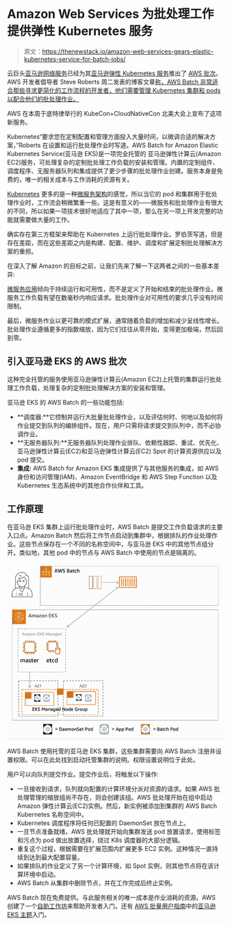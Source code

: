 # Amazon Web Services 为批处理工作提供弹性 Kubernetes 服务

> 原文：<https://thenewstack.io/amazon-web-services-gears-elastic-kubernetes-service-for-batch-jobs/>

云巨头[亚马逊网络服务](https://aws.amazon.com/?utm_content=inline-mention)已经为其[亚马逊弹性 Kubernetes 服务](https://aws.amazon.com/eks/)推出了 [AWS 批次](https://aws.amazon.com/batch/)。AWS 开发者倡导者 Steve Roberts 周二发表的博客文章[称，AWS Batch 非常适合那些寻求更简化的工作流程的开发者，他们需要管理 Kubernetes 集群和 pods 以配合他们的批处理作业。](https://aws.amazon.com/blogs/aws/aws-batch-for-amazon-elastic-kubernetes-service/)

AWS 在本周于底特律举行的 KubeCon+CloudNativeCon 北美大会上宣布了这项新服务。

Kubernetes“要求您在定制配置和管理方面投入大量时间，以微调合适的解决方案，”Roberts 在设置和运行批处理作业时写道。AWS Batch for Amazon Elastic Kubernetes Service(亚马逊 EKS)是一项完全托管的  亚马逊弹性计算云(Amazon EC2)服务，可处理复杂的定制批处理工作负载的安装和管理。内置的定制组件、调度程序、无服务器队列和集成提供了更少步骤的批处理作业创建。服务本身是免费的，唯一的相关成本与工作消耗的资源有关。

[Kubernetes](https://thenewstack.io/category/kubernetes/) 更多的是一种[微服务架构](https://thenewstack.io/category/microservices/)的感觉，所以当它的 pod 和集群用于批处理作业时，工作流会稍微繁重一些。这是有意义的——微服务和批处理作业有很大的不同，所以如果一项技术很好地适应了其中一项，那么在另一项上开发完整的功能就需要做大量的工作。

确实存在第三方框架来帮助在 Kubernetes 上运行批处理作业。罗伯茨写道，但是存在差距，而在这些差距之内是构建、配置、维护、调度和扩展定制批处理解决方案的重担。

在深入了解 Amazon 的目标之前，让我们先来了解一下这两者之间的一些基本差异:

[微服务应用](https://thenewstack.io/3-best-practices-ensuring-service-quality-microservice-applications/)倾向于持续运行和可用性，而不是定义了开始和结束的批处理作业。微服务工作负载有望在数毫秒内响应请求。批处理作业对可用性的要求几乎没有时间限制。

最后，微服务作业以更可靠的模式扩展，通常随着负载的增加和减少呈线性增长。批处理作业遵循更多的指数缩放，因为它们往往从零开始，变得更加极端，然后回到零。

## **引入亚马逊 EKS 的 AWS 批次**

这种完全托管的服务使用亚马逊弹性计算云(Amazon EC2)上托管的集群运行批处理工作负载，处理复杂的定制批处理解决方案的安装和管理。

亚马逊 EKS 的 AWS Batch 的一些功能包括:

*   **调度器:**它控制并运行大批量批处理作业，以及评估何时、何地以及如何将作业提交到队列的编排组件。现在，用户只需将请求提交到队列中，而不必协调作业。
*   **无服务器队列:**无服务器队列处理作业排队、依赖性跟踪、重试、优先化、亚马逊弹性计算云(EC2)和亚马逊弹性计算云(EC2) Spot 的计算资源供应以及 pod 提交。
*   **集成:** AWS Batch for Amazon EKS 集成提供了与其他服务的集成，如 AWS 身份和访问管理(IAM)、Amazon EventBridge 和 AWS Step Function 以及 Kubernetes 生态系统中的其他合作伙伴和工具。

## **工作原理**

在亚马逊 EKS 集群上运行批处理作业时，AWS Batch 是提交工作负载请求的主要入口点。Amazon Batch 然后将工作节点启动到集群中，根据排队的作业处理作业。这些节点保存在一个不同的名称空间中，与亚马逊 EKS 中的其他节点组分开。类似地，其他 pod 中的节点与 AWS Batch 中使用的节点是隔离的。

![](img/1b286ff97471b0f12719cd00203cb052.png)

AWS Batch 使用托管的亚马逊 EKS 集群，这些集群需要向 AWS Batch 注册并设置权限。可以在此处找到启动托管集群的说明。权限设置说明位于此处。

用户可以向队列提交作业。提交作业后，将触发以下操作:

*   一旦接收到请求，队列就向配置的计算环境分派对资源的请求。如果 AWS 批处理管理的缩放组尚不存在，则会创建该组。AWS 批处理开始在组中启动 Amazon 弹性计算云(EC2)实例。然后，新实例被添加到集群的 AWS Batch Kubernetes 名称空间中。
*   Kubernetes 调度程序将任何已配置的 DaemonSet 放在节点上。
*   一旦节点准备就绪，AWS 批处理就开始向集群发送 pod 放置请求，使用标签和污点为 pod 做出放置选择，绕过 K8s 调度器的大部分逻辑。
*   重复这个过程，根据需要在扩展范围内扩展更多 EC2 实例。这种情况一直持续到达到最大配置容量。
*   如果排队的作业定义了另一个计算环境，如 Spot 实例，则其他节点将在该计算环境中启动。
*   AWS Batch 从集群中删除节点，并在工作完成后终止实例。

AWS Batch 现在免费提供。与此服务相关的唯一成本是作业消耗的资源。AWS 创建了一个[自助工作坊](https://catalog.us-east-1.prod.workshops.aws/workshops/b67b6665-f7a2-427f-affb-caccd087d50d/en-US)来帮助开发者入门。还有 [AWS 批量用户指南](https://docs.aws.amazon.com/batch/latest/userguide/what-is-batch.html)中的[亚马逊 EKS 主题](https://docs.aws.amazon.com/batch/latest/userguide/getting-started-eks.html)入门。

<svg xmlns:xlink="http://www.w3.org/1999/xlink" viewBox="0 0 68 31" version="1.1"><title>Group</title> <desc>Created with Sketch.</desc></svg>